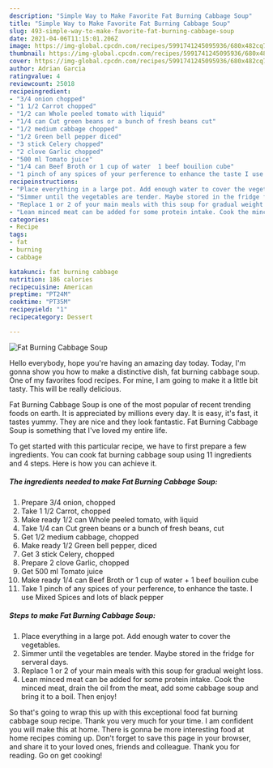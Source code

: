 ```yaml
---
description: "Simple Way to Make Favorite Fat Burning Cabbage Soup"
title: "Simple Way to Make Favorite Fat Burning Cabbage Soup"
slug: 493-simple-way-to-make-favorite-fat-burning-cabbage-soup
date: 2021-04-06T11:15:01.206Z
image: https://img-global.cpcdn.com/recipes/5991741245095936/680x482cq70/fat-burning-cabbage-soup-recipe-main-photo.jpg
thumbnail: https://img-global.cpcdn.com/recipes/5991741245095936/680x482cq70/fat-burning-cabbage-soup-recipe-main-photo.jpg
cover: https://img-global.cpcdn.com/recipes/5991741245095936/680x482cq70/fat-burning-cabbage-soup-recipe-main-photo.jpg
author: Adrian Garcia
ratingvalue: 4
reviewcount: 25018
recipeingredient:
- "3/4 onion chopped"
- "1 1/2 Carrot chopped"
- "1/2 can Whole peeled tomato with liquid"
- "1/4 can Cut green beans or a bunch of fresh beans cut"
- "1/2 medium cabbage chopped"
- "1/2 Green bell pepper diced"
- "3 stick Celery chopped"
- "2 clove Garlic chopped"
- "500 ml Tomato juice"
- "1/4 can Beef Broth or 1 cup of water  1 beef bouilion cube"
- "1 pinch of any spices of your perference to enhance the taste I use Mixed Spices and lots of black pepper"
recipeinstructions:
- "Place everything in a large pot. Add enough water to cover the vegetables."
- "Simmer until the vegetables are tender. Maybe stored in the fridge for serveral days."
- "Replace 1 or 2 of your main meals with this soup for gradual weight loss."
- "Lean minced meat can be added for some protein intake. Cook the minced meat, drain the oil from the meat, add some cabbage soup and bring it to a boil. Then enjoy!"
categories:
- Recipe
tags:
- fat
- burning
- cabbage

katakunci: fat burning cabbage 
nutrition: 186 calories
recipecuisine: American
preptime: "PT24M"
cooktime: "PT35M"
recipeyield: "1"
recipecategory: Dessert

---
```



![Fat Burning Cabbage Soup](https://img-global.cpcdn.com/recipes/5991741245095936/680x482cq70/fat-burning-cabbage-soup-recipe-main-photo.jpg)

Hello everybody, hope you're having an amazing day today. Today, I'm gonna show you how to make a distinctive dish, fat burning cabbage soup. One of my favorites food recipes. For mine, I am going to make it a little bit tasty. This will be really delicious.



Fat Burning Cabbage Soup is one of the most popular of recent trending foods on earth. It is appreciated by millions every day. It is easy, it's fast, it tastes yummy. They are nice and they look fantastic. Fat Burning Cabbage Soup is something that I've loved my entire life.


To get started with this particular recipe, we have to first prepare a few ingredients. You can cook fat burning cabbage soup using 11 ingredients and 4 steps. Here is how you can achieve it.

<!--inarticleads1-->

##### The ingredients needed to make Fat Burning Cabbage Soup:

1. Prepare 3/4 onion, chopped
1. Take 1 1/2 Carrot, chopped
1. Make ready 1/2 can Whole peeled tomato, with liquid
1. Take 1/4 can Cut green beans or a bunch of fresh beans, cut
1. Get 1/2 medium cabbage, chopped
1. Make ready 1/2 Green bell pepper, diced
1. Get 3 stick Celery, chopped
1. Prepare 2 clove Garlic, chopped
1. Get 500 ml Tomato juice
1. Make ready 1/4 can Beef Broth or 1 cup of water + 1 beef bouilion cube
1. Take 1 pinch of any spices of your perference, to enhance the taste. I use Mixed Spices and lots of black pepper




<!--inarticleads2-->

##### Steps to make Fat Burning Cabbage Soup:

1. Place everything in a large pot. Add enough water to cover the vegetables.
1. Simmer until the vegetables are tender. Maybe stored in the fridge for serveral days.
1. Replace 1 or 2 of your main meals with this soup for gradual weight loss.
1. Lean minced meat can be added for some protein intake. Cook the minced meat, drain the oil from the meat, add some cabbage soup and bring it to a boil. Then enjoy!




So that's going to wrap this up with this exceptional food fat burning cabbage soup recipe. Thank you very much for your time. I am confident you will make this at home. There is gonna be more interesting food at home recipes coming up. Don't forget to save this page in your browser, and share it to your loved ones, friends and colleague. Thank you for reading. Go on get cooking!
